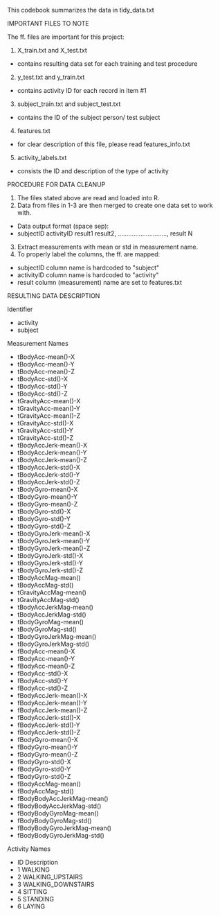 This codebook summarizes the data in tidy_data.txt

IMPORTANT FILES TO NOTE

The ff. files are important for this project:
1) X_train.txt and X_test.txt
  - contains resulting data set for each training and test procedure
2) y_test.txt and y_train.txt
  - contains activity ID for each record in item #1
3) subject_train.txt and subject_test.txt
  - contains the ID of the subject person/ test subject
4) features.txt
  - for clear description of this file, please read features_info.txt
5) activity_labels.txt
  - consists the ID and description of the type of activity


PROCEDURE FOR DATA CLEANUP
1) The files stated above are read and loaded into R. 
2) Data from files in 1-3 are then merged to create one data set to work with. 
  - Data output format (space sep):
  - subjectID activityID  result1 result2, ............................,  result N
3) Extract measurements with mean or std in measurement name. 
3) To properly label the columns, the ff. are mapped:
  - subjectID column name is hardcoded to "subject"
  - activityID column name is hardcoded to "activity"
  - result column (measurement) name are set to features.txt

RESULTING DATA DESCRIPTION

Identifier
- activity
- subject

Measurement Names
- tBodyAcc-mean()-X
- tBodyAcc-mean()-Y
- tBodyAcc-mean()-Z
- tBodyAcc-std()-X
- tBodyAcc-std()-Y
- tBodyAcc-std()-Z
- tGravityAcc-mean()-X
- tGravityAcc-mean()-Y
- tGravityAcc-mean()-Z
- tGravityAcc-std()-X
- tGravityAcc-std()-Y
- tGravityAcc-std()-Z
- tBodyAccJerk-mean()-X
- tBodyAccJerk-mean()-Y
- tBodyAccJerk-mean()-Z
- tBodyAccJerk-std()-X
- tBodyAccJerk-std()-Y
- tBodyAccJerk-std()-Z
- tBodyGyro-mean()-X
- tBodyGyro-mean()-Y
- tBodyGyro-mean()-Z
- tBodyGyro-std()-X
- tBodyGyro-std()-Y
- tBodyGyro-std()-Z
- tBodyGyroJerk-mean()-X
- tBodyGyroJerk-mean()-Y
- tBodyGyroJerk-mean()-Z
- tBodyGyroJerk-std()-X
- tBodyGyroJerk-std()-Y
- tBodyGyroJerk-std()-Z
- tBodyAccMag-mean()
- tBodyAccMag-std()
- tGravityAccMag-mean()
- tGravityAccMag-std()
- tBodyAccJerkMag-mean()
- tBodyAccJerkMag-std()
- tBodyGyroMag-mean()
- tBodyGyroMag-std()
- tBodyGyroJerkMag-mean()
- tBodyGyroJerkMag-std()
- fBodyAcc-mean()-X
- fBodyAcc-mean()-Y
- fBodyAcc-mean()-Z
- fBodyAcc-std()-X
- fBodyAcc-std()-Y
- fBodyAcc-std()-Z
- fBodyAccJerk-mean()-X
- fBodyAccJerk-mean()-Y
- fBodyAccJerk-mean()-Z
- fBodyAccJerk-std()-X
- fBodyAccJerk-std()-Y
- fBodyAccJerk-std()-Z
- fBodyGyro-mean()-X
- fBodyGyro-mean()-Y
- fBodyGyro-mean()-Z
- fBodyGyro-std()-X
- fBodyGyro-std()-Y
- fBodyGyro-std()-Z
- fBodyAccMag-mean()
- fBodyAccMag-std()
- fBodyBodyAccJerkMag-mean()
- fBodyBodyAccJerkMag-std()
- fBodyBodyGyroMag-mean()
- fBodyBodyGyroMag-std()
- fBodyBodyGyroJerkMag-mean()
- fBodyBodyGyroJerkMag-std()


Activity Names

- ID    Description
- 1     WALKING
- 2     WALKING_UPSTAIRS
- 3     WALKING_DOWNSTAIRS
- 4     SITTING
- 5     STANDING
- 6     LAYING
